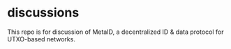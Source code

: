 # discussions
This repo is for discussion of MetaID, a decentralized ID & data protocol for UTXO-based networks.
